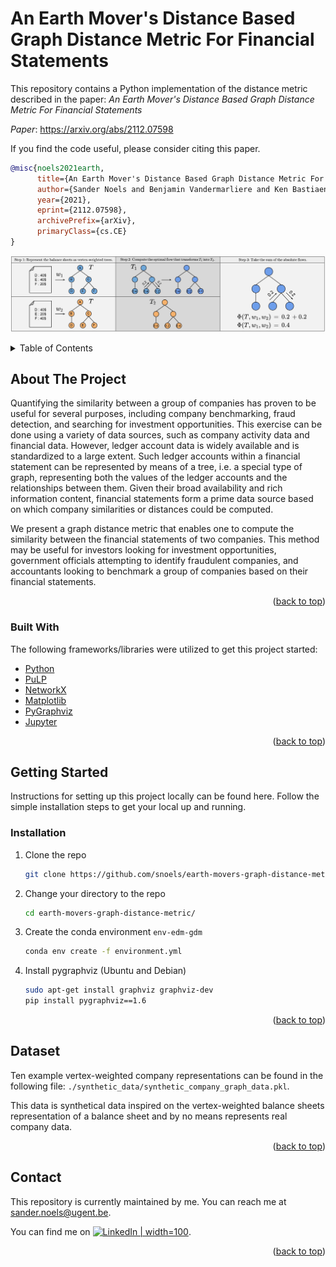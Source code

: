# An Earth Mover's Distance Based Graph Distance Metric For Financial Statements

This repository contains a Python implementation of the distance metric described in the paper: 
*An Earth Mover's Distance Based Graph Distance Metric For Financial Statements*

*Paper*: https://arxiv.org/abs/2112.07598

If you find the code useful, please consider citing this paper.
```bibtex
@misc{noels2021earth,
      title={An Earth Mover's Distance Based Graph Distance Metric For Financial Statements}, 
      author={Sander Noels and Benjamin Vandermarliere and Ken Bastiaensen and Tijl De Bie},
      year={2021},
      eprint={2112.07598},
      archivePrefix={arXiv},
      primaryClass={cs.CE}
}
```

![image](./images/img.jpg "Graphical representation of how our proposed distance metric calculates the distance between two companies.")

<!-- TABLE OF CONTENTS -->
<details>
  <summary>Table of Contents</summary>
  <ol>
    <li>
      <a href="#about-the-project">About The Project</a>
      <ul>
        <li><a href="#built-with">Built With</a></li>
      </ul>
    </li>
    <li>
      <a href="#getting-started">Getting Started</a>
      <ul>
        <li><a href="#installation">Installation</a></li>
      </ul>
    </li>
    <li><a href="#dataset">Dataset</a></li>
    <li><a href="#contact">Contact</a></li>
  </ol>
</details>

## About The Project

Quantifying the similarity between a group of companies has proven to be useful for several purposes, including company benchmarking, fraud detection, and searching for investment opportunities. This exercise can be done using a variety of data sources, such as company activity data and financial data. However, ledger account data is widely available and is standardized to a large extent. Such ledger accounts within a financial statement can be represented by means of a tree, i.e. a special type of graph, representing both the values of the ledger accounts and the relationships between them. Given their broad availability and rich information content, financial statements form a prime data source based on which company similarities or distances could be computed.

We present a graph distance metric that enables one to compute the similarity between the financial statements of two companies. This method may be useful for investors looking for investment opportunities, government officials attempting to identify fraudulent companies, and accountants looking to benchmark a group of companies based on their financial statements.

<p align="right">(<a href="#top">back to top</a>)</p>

### Built With

The following frameworks/libraries were utilized to get this project started:
* [Python](https://www.python.org/)
* [PuLP](https://pypi.org/project/PuLP/)
* [NetworkX](https://networkx.org/)
* [Matplotlib](https://matplotlib.org/)
* [PyGraphviz](https://pygraphviz.github.io/)
* [Jupyter](https://jupyter.org/)

<p align="right">(<a href="#top">back to top</a>)</p>

## Getting Started

Instructions for setting up this project locally can be found here. Follow the simple installation steps to get your local up and running.

### Installation

1. Clone the repo
   ```sh
   git clone https://github.com/snoels/earth-movers-graph-distance-metric.git
   ```
2. Change your directory to the repo
   ```sh
   cd earth-movers-graph-distance-metric/
   ```
3. Create the conda environment `env-edm-gdm`
   ```sh
   conda env create -f environment.yml
   ```
4. Install pygraphviz (Ubuntu and Debian)
   ```sh
   sudo apt-get install graphviz graphviz-dev
   pip install pygraphviz==1.6
   ```
   
<p align="right">(<a href="#top">back to top</a>)</p>

## Dataset

Ten example vertex-weighted company representations can be found in the following file: `./synthetic_data/synthetic_company_graph_data.pkl`.

This data is synthetical data inspired on the vertex-weighted balance sheets representation of a balance sheet and by no means represents real company data.

<p align="right">(<a href="#top">back to top</a>)</p>

## Contact

This repository is currently maintained by me. You can reach me at sander.noels@ugent.be.

<!-- Actual text -->
You can find me on [![LinkedIn | width=100][1.2]][1].

<!-- Icons -->
[1.2]: https://img.icons8.com/fluency/48/000000/linkedin.png 
<!-- Links to your social media accounts -->
[1]: https://www.linkedin.com/in/sander-noels-79411815a/

<p align="right">(<a href="#top">back to top</a>)</p>

